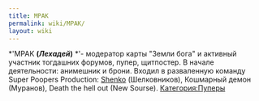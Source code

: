 ```yaml
---
title: MPAK
permalink: wiki/MPAK/
layout: wiki
---
```


*'MPAK **(*Лехадей*)** *'- модератор карты "Земли бога" и активный
участник тогдашних форумов, пупер, щитпостер. В начале деятельности:
анимешник и брони. Входил в разваленную команду Super Poopers
Production: [Shenko](/wiki/Wylatwo "wikilink") (Шелковников), Кошмарный демон
(Муранов), Death the hell out (New Sourse).
[Категория:Пуперы](Категория:Пуперы "wikilink")
